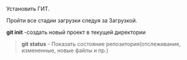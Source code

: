Установить ГИТ.

Пройти все стадии загрузки следуя за Загрузкой.

**git init** -создать новый проект в текущей директории
> **git status** - Показать состояние репозитория(отслеживание, измененные, новые файлы и пр.) 